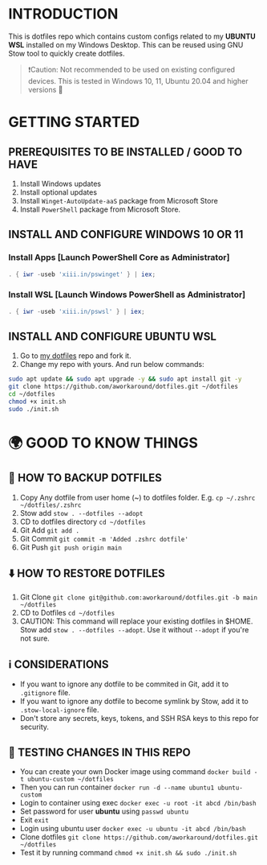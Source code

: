 # INTRODUCTION

This is dotfiles repo which contains custom configs related to my **UBUNTU WSL** installed on my Windows Desktop. This can be reused using GNU Stow tool to quickly create dotfiles.

> ❗Caution: Not recommended to be used on existing configured devices. This is tested in Windows 10, 11, Ubuntu 20.04 and higher versions 🙌

<!-- markdownlint-disable MD025 -->
# GETTING STARTED

## PREREQUISITES TO BE INSTALLED / GOOD TO HAVE

1. Install Windows updates
2. Install optional updates
3. Install `Winget-AutoUpdate-aaS` package from Microsoft Store
4. Install `PowerShell` package from Microsoft Store.

## INSTALL AND CONFIGURE WINDOWS 10 OR 11

### Install Apps **[Launch PowerShell Core as Administrator]**

```powershell
. { iwr -useb 'xiii.in/pswinget' } | iex;

```

### Install WSL **[Launch Windows PowerShell as Administrator]**

```powershell
. { iwr -useb 'xiii.in/pswsl' } | iex;

```

## INSTALL AND CONFIGURE UBUNTU WSL

1. Go to [my dotfiles](https://github.com/aworkaround/dotfiles.git) repo and fork it.
2. Change my repo with yours. And run below commands:

```bash
sudo apt update && sudo apt upgrade -y && sudo apt install git -y
git clone https://github.com/aworkaround/dotfiles.git ~/dotfiles
cd ~/dotfiles
chmod +x init.sh
sudo ./init.sh

```

# 🌍 GOOD TO KNOW THINGS

## 🔁 HOW TO BACKUP DOTFILES

1. Copy Any dotfile from user home (~) to dotfiles folder. E.g. `cp ~/.zshrc ~/dotfiles/.zshrc`
2. Stow add `stow . --dotfiles --adopt`
3. CD to dotfiles directory `cd ~/dotfiles`
4. Git Add `git add .`
5. Git Commit `git commit -m 'Added .zshrc dotfile'`
6. Git Push `git push origin main`

## ⬇️ HOW TO RESTORE DOTFILES

1. Git Clone `git clone git@github.com:aworkaround/dotfiles.git -b main ~/dotfiles`
2. CD to Dotfiles `cd ~/dotfiles`
3. CAUTION: This command will replace your existing dotfiles in $HOME. Stow add `stow . --dotfiles --adopt`. Use it without `--adopt` if you're not sure.

## ℹ️ CONSIDERATIONS

- If you want to ignore any dotfile to be commited in Git, add it to `.gitignore` file.
- If you want to ignore any dotfile to become symlink by Stow, add it to `.stow-local-ignore` file.
- Don't store any secrets, keys, tokens, and SSH RSA keys to this repo for security.

## 🧪 TESTING CHANGES IN THIS REPO

- You can create your own Docker image using command `docker build -t ubuntu-custom ~/dotfiles`
- Then you can run container `docker run -d --name ubuntu1 ubuntu-custom`
- Login to container using exec `docker exec -u root -it abcd /bin/bash`
- Set password for user **ubuntu** using `passwd ubuntu`
- Exit `exit`
- Login using ubuntu user `docker exec -u ubuntu -it abcd /bin/bash`
- Clone dotfiles `git clone https://github.com/aworkaround/dotfiles.git ~/dotfiles`
- Test it by running command `chmod +x init.sh && sudo ./init.sh`
